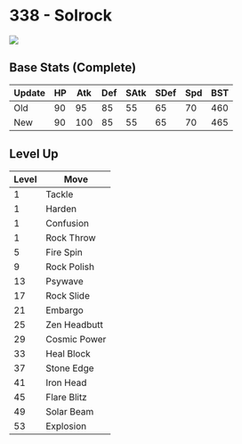 # 338 - Solrock
![][338]

## Base Stats (Complete)

Update | HP | Atk | Def | SAtk | SDef | Spd | BST
---    | ---| --- | --- | ---  | ---  | --- | ---
Old    | 90 |  95 |  85 |  55  |  65  |  70  |  460
New    | 90 |  100 |  85 |  55  |  65  |  70  |  465

## Level Up

Level | Move
---   | ---
  1   | Tackle
  1   | Harden
  1   | Confusion
  1   | Rock Throw
  5   | Fire Spin
  9   | Rock Polish
 13   | Psywave
 17   | Rock Slide
 21   | Embargo
 25   | Zen Headbutt
 29   | Cosmic Power
 33   | Heal Block
 37   | Stone Edge
 41   | Iron Head
 45   | Flare Blitz
 49   | Solar Beam
 53   | Explosion



[338]: ../img/pokemon/338.png
